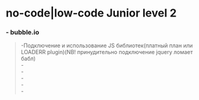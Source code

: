 # no-code|low-code Junior level 2

### - bubble.io
> -Подключение и использование JS библиотек(платный план или LOADERR plugin)(NB! принудительно подключение jquery ломает бабл)<br>
> -<br>
> -<br>
> -<br>
> -<br>
> -<br>

